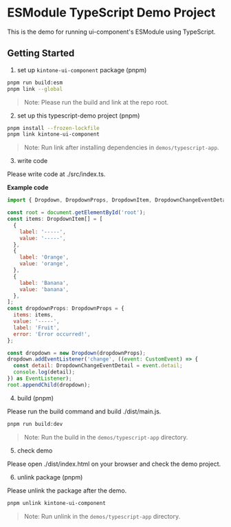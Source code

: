 # ESModule TypeScript Demo Project
This is the demo for running ui-component's ESModule using TypeScript.

## Getting Started
1. set up `kintone-ui-component` package (pnpm)
```bash
pnpm run build:esm
pnpm link --global
```
> Note: Please run the build and link at the repo root.

2. set up this typescript-demo project (pnpm)
```bash
pnpm install --frozen-lockfile
pnpm link kintone-ui-component
```
> Note: Run link after installing dependencies in `demos/typescript-app`.

3. write code

Please write code at ./src/index.ts.

**Example code**
```javascript
import { Dropdown, DropdownProps, DropdownItem, DropdownChangeEventDetail } from 'kintone-ui-component';

const root = document.getElementById('root');
const items: DropdownItem[] = [
  {
    label: '-----',
    value: '-----',
  },
  {
    label: 'Orange',
    value: 'orange',
  },
  {
    label: 'Banana',
    value: 'banana',
  },
];
const dropdownProps: DropdownProps = {
  items: items,
  value: '-----',
  label: 'Fruit',
  error: 'Error occurred!',
};

const dropdown = new Dropdown(dropdownProps);
dropdown.addEventListener('change', ((event: CustomEvent) => {
  const detail: DropdownChangeEventDetail = event.detail;
  console.log(detail);
}) as EventListener);
root.appendChild(dropdown);

```

4. build (pnpm)

Please run the build command and build ./dist/main.js.
```bash
pnpm run build:dev
```
> Note: Run the build in the `demos/typescript-app` directory.

5. check demo

Please open ./dist/index.html on your browser and check the demo project.

6. unlink package (pnpm)

Please unlink the package after the demo.
```bash
pnpm unlink kintone-ui-component
```

> Note: Run unlink in the `demos/typescript-app` directory.